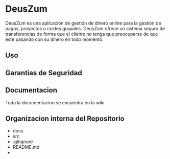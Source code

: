 # DeusZum

DeusZum es una aplicación de gestión de dinero online para la gestión de pagos, proyectos o costes grupales. DeusZum ofrece un sistema seguro de transferencias de forma que el cliente no tenga que preocuparse de que este pasando con su dinero en todo momento.

## Uso

## Garantias de Seguridad

## Documentacion

Toda la documentacion se encuentra en la wiki.

## Organizacion interna del Repositorio

- docs
- src
- .gitignore
- README.md
- 
